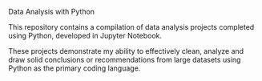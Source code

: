 Data Analysis with Python

This repository contains a compilation of data analysis projects completed using Python, developed in Jupyter Notebook. 

These projects demonstrate my ability to effectively clean, analyze and draw solid conclusions or recommendations from large datasets using Python as the primary coding language. 
